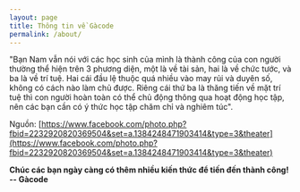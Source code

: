 ```yaml
---
layout: page
title: Thông tin về Gàcode
permalink: /about/
---
```


"Bạn Nam vẫn nói với các học sinh của mình là thành công của con người thường thể hiện trên 3 phương diện, một là về tài sản, hai là về chức tước, và ba là về trí tuệ. Hai cái đầu lệ thuộc quá nhiều vào may rủi và duyên số, không có cách nào làm chủ được. Riêng cái thứ ba là thăng tiến về mặt trí tuệ thì con người hoàn toàn có thể chủ động thông qua hoạt động học tập, nên các bạn cần có ý thức học tập chăm chỉ và nghiêm túc".

Nguồn: [https://www.facebook.com/photo.php?fbid=2232920820369504&set=a.1384248471903414&type=3&theater](https://www.facebook.com/photo.php?fbid=2232920820369504&set=a.1384248471903414&type=3&theater)

**Chúc các bạn ngày càng có thêm nhiều kiến thức để tiến đến thành công!**
**-- Gàcode**

